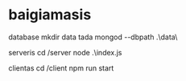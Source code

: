 # baigiamasis

database
mkdir data
tada
mongod --dbpath .\data\


serveris
cd /server
node .\index.js

clientas
cd /client
npm run start